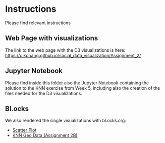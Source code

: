 # Instructions
Please find relevant instructions 

## Web Page with visualizations
The link to the web page with the D3 visualizations is here: https://oikonang.github.io/social_data_visualization/Assignment_2/

## Jupyter Notebook
Please find inside this folder also the Jupyter Notebook containing the solution to the KNN exercise from Week 5, including also the creation of the files needed for the D3 visualizations.

## Bl.ocks
We also rendered the single visualizations with bl.ocks.org:
* [Scatter Plot](                        https://bl.ocks.org/oikonang/c645e2aa3a4fe313269afc1c39c8a05d)
* [KNN Geo Data (Assignment 2B)](https://bl.ocks.org/oikonang/2ddc174270177a4111c90627277775ed)
